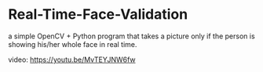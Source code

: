 # Real-Time-Face-Validation
a simple OpenCV + Python program that takes a picture only if the person is showing his/her whole face in real time.

video: https://youtu.be/MvTEYJNW6fw
